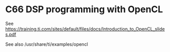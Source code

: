 # C66 DSP programming with OpenCL

See https://training.ti.com/sites/default/files/docs/Introduction_to_OpenCL_slides.pdf

See also /usr/share/ti/examples/opencl

